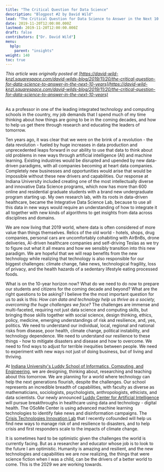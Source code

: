 ```yaml
---
title: "The Critical Question for Data Science"
description: "Blogpost #2 by David Wild"
lead: "The Critical Question for Data Science to Answer in the Next 10 Years"
date: 2019-11-20T12:00:00.000Z
lastmod: 2019-11-20T12:00:00.000Z
draft: false
contributors: ["Dr. David Wild"]
menu:
  bplp:
    parent: "insights"
weight: 140
toc: true
---
```

 
*This article was originally posted at [https://david-wild-knzl.squarespace.com/david-wilds-blog/2019/11/20/the-critical-question-for-data-science-to-answer-in-the-next-10-years](https://david-wild-knzl.squarespace.com/david-wilds-blog/2019/11/20/the-critical-question-for-data-science-to-answer-in-the-next-10-years)*

&nbsp;  
As a professor in one of the leading integrated technology and computing schools in the country, my job demands that I spend much of my time thinking about how things are going to be in the coming decades, and how to help us get there through research and educating the leaders of tomorrow.

Ten years ago, it was clear that we were on the brink of a revolution - the data revolution - fueled by huge increases in data production and unprecedented leaps forward in our ability to use that data to think about old problems in new ways through artificial intelligence (AI) and machine learning. Existing industries would be disrupted and upended by new data-driven paradigms, with all companies becoming at heart data companies. Completely new businesses and opportunities would arise that would be impossible without these new drivers and capabilities. Our response at Indiana University included creating one of the most intellectually diverse and innovative Data Science programs, which now has more than 600 online and residential graduate students with a brand new undergraduate program starting up. My own research lab, with its roots in data-driven healthcare, became the Integrative Data Science Lab, because to use all this data in new ways would require an understanding of how to integrate it all together with new kinds of algorithms to get insights from data across disciplines and domains. 

We are now living that 2019 world, where data is often considered of more value than things themselves. Relics of the old world - hotels, shops, drug companies, personal cars are uncomfortably cohabiting with AirBnBs, drone deliveries, AI-driven healthcare companies and self-driving Teslas as we try to figure out what it all means and how we sensibly transition into this new paradigm. We are hopeful that we will reap benefits from the new technology while realizing that technology is also responsible for our biggest challenges: climate change, fake news, technological fragility, loss of privacy, and the health hazards of a sedentary lifestyle eating processed foods.

What is on the 10-year horizon now? What do we need to do now to prepare our students and citizens for the coming decade and beyond? What are the right questions to be asking? I believe the the most important question for us to ask is this: *How can data and technology help us thrive as a society, overcoming the huge challenges we face?* The challenges are immense and multi-faceted, requiring not just data science and computing skills, but bringing those skills together with social science, design thinking, ethics, policy, medicine, emerging understandings of risk and resilience, and, yes, politics. We need to understand our individual, local, regional and national risks from disease, poor health, climate change, political instability, and technology dependence. We need to understand our resilience to these things - how to mitigate disasters and disease and how to overcome. We need to find ways to adjust for terrible inequities between people. We need to experiment with new ways not just of doing business, but of living and thriving. 

At [Indiana University's Luddy School of Informatics, Computing, and Engineering](https://luddy.indiana.edu/), we are designing, thinking about, researching and teaching about this tomorrow. We are planning for a world where technology can help the next generations flourish, despite the challenges. Our school represents an incredible breadth of capabilities, with faculty as diverse as mathematicians, sociologists, psychologists, anthropologists, ethicists, and data scientists. Our newly announced [Luddy Center for Artificial Intelligence](https://news.iu.edu/stories/2021/06/iub/releases/23-luddy-center-artificial-intelligence-dedication.html) will pursue breakthroughs in healthcare using data and technology - digital health. The OSoMe Center is using advanced machine learning technologies to identify fake news and disinformation campaigns. The [Crisis Technologies Innovation Lab](https://ctil.iu.edu/) that I recently cofounded will help us find new ways to manage risk of and resilience to disasters, and to help crisis and first responders scale to the impacts of climate change.

It is sometimes hard to be optimistic given the challenges the world is currently facing. But as a researcher and educator whose job is to look to the future I am optimistic. Humanity is amazing and resilient, and the new technologies and capabilities we are now realizing, the things that were science fiction when I was a child, can be the drivers of a better world to come. This is the 2029 we are working towards.
